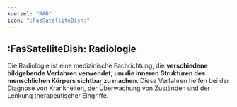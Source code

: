 ```yaml
---
kuerzel: "RAD"
icon: ":FasSatelliteDish:"
---
```


## :FasSatelliteDish: Radiologie
Die Radiologie ist eine medizinische Fachrichtung, die **verschiedene bildgebende Verfahren verwendet, um die inneren Strukturen des menschlichen Körpers sichtbar zu machen**. Diese Verfahren helfen bei der Diagnose von Krankheiten, der Überwachung von Zuständen und der Lenkung therapeutischer Eingriffe.